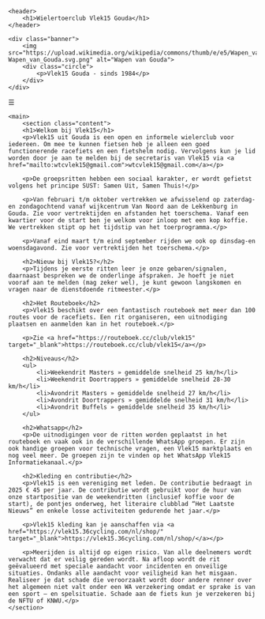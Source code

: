 <!DOCTYPE html>
<html lang="nl">
<head>
    <meta charset="UTF-8">
    <meta name="viewport" content="width=device-width, initial-scale=1.0">
    <title>WTC Vlek15 Gouda</title>
    <style>
        /* Verbergt het menu standaard */
#mobile-menu {
  display: none;
  background-color: silver; /* Zilvergrijze achtergrond */
  width: 100%;
  text-align: center;
}

/* Stijlen voor menu-items */
#mobile-menu ul {
  list-style-type: none;
  padding: 0;
  margin: 0;
}

#mobile-menu ul li {
  padding: 15px;
  border-bottom: 1px solid black; /* Zwarte lijnen tussen opties */
}

#mobile-menu ul li a {
  text-decoration: none;
  color: black; /* Zwarte tekst */
  font-weight: bold; /* Vetgedrukt */
  font-size: 18px;
}

#mobile-menu ul li a:hover {
  background-color: #d3d3d3; /* Donkerder grijs bij hover */
  color: black; /* Zorgt ervoor dat de tekst zwart blijft */
}

/* Het menu-icoon stijlen */
.menu-icon {
  font-size: 30px;
  cursor: pointer;
  display: none; /* Verborgen op desktop */
  padding: 15px;
  background-color: #333;
  color: white;
  text-align: center;
}

/* Media query voor schermen kleiner dan 768px */
@media (max-width: 768px) {
  .menu-icon {
    display: block;
  }

  nav ul {
    display: none;
  }
}
    </style>
</head>
<body>

    <header>
        <h1>Wielertoerclub Vlek15 Gouda</h1>
    </header>

    <div class="banner">
        <img src="https://upload.wikimedia.org/wikipedia/commons/thumb/e/e5/Wapen_van_Gouda.svg/200px-Wapen_van_Gouda.svg.png" alt="Wapen van Gouda">
        <div class="circle">
            <p>Vlek15 Gouda - sinds 1984</p>
        </div>
    </div>

<div class="menu-icon" onclick="toggleMenu()">☰</div>
<nav id="mobile-menu">
  <ul>
    <li><a href="index.html">Home</a></li>
    <li><a href="spelregels.html">Spelregels</a></li>
    <li><a href="toerprogramma.html">Toerprogramma</a></li>
    <li><a href="#routeboek">Routeboek</a></li>
    <li><a href="#nieuws">Het Laatste Nieuws</a></li>
  </ul>
</nav>
    
    <main>
        <section class="content">
        <h1>Welkom bij Vlek15</h1>
        <p>Vlek15 uit Gouda is een open en informele wielerclub voor iedereen. Om mee te kunnen fietsen heb je alleen een goed functionerende racefiets en een fietshelm nodig. Vervolgens kun je lid worden door je aan te melden bij de secretaris van Vlek15 via <a href="mailto:wtcvlek15@gmail.com">wtcvlek15@gmail.com</a></p>

        <p>De groepsritten hebben een sociaal karakter, er wordt gefietst volgens het principe SUST: Samen Uit, Samen Thuis!</p>

        <p>Van februari t/m oktober vertrekken we afwisselend op zaterdag- en zondagochtend vanaf wijkcentrum Van Noord aan de Lekkenburg in Gouda. Zie voor vertrektijden en afstanden het toerschema. Vanaf een kwartier voor de start ben je welkom voor inloop met een kop koffie. We vertrekken stipt op het tijdstip van het toerprogramma.</p>

        <p>Vanaf eind maart t/m eind september rijden we ook op dinsdag-en woensdagavond. Zie voor vertrektijden het toerschema.</p>

        <h2>Nieuw bij Vlek15?</h2>
        <p>Tijdens je eerste ritten leer je onze gebaren/signalen, daarnaast bespreken we de onderlinge afspraken. Je hoeft je niet vooraf aan te melden (mag zeker wel), je kunt gewoon langskomen en vragen naar de dienstdoende ritmeester.</p>

        <h2>Het Routeboek</h2>
        <p>Vlek15 beschikt over een fantastisch routeboek met meer dan 100 routes voor de racefiets. Een rit organiseren, een uitnodiging plaatsen en aanmelden kan in het routeboek.</p>

        <p>Zie <a href="https://routeboek.cc/club/vlek15" target="_blank">https://routeboek.cc/club/vlek15</a></p>

        <h2>Niveaus</h2>
        <ul>
            <li>Weekendrit Masters » gemiddelde snelheid 25 km/h</li>
            <li>Weekendrit Doortrappers » gemiddelde snelheid 28-30 km/h</li>
            <li>Avondrit Masters » gemiddelde snelheid 27 km/h</li>
            <li>Avondrit Doortrappers » gemiddelde snelheid 31 km/h</li>
            <li>Avondrit Buffels » gemiddelde snelheid 35 km/h</li>
        </ul>

        <h2>Whatsapp</h2>
        <p>De uitnodigingen voor de ritten worden geplaatst in het routeboek en vaak ook in de verschillende WhatsApp groepen. Er zijn ook handige groepen voor technische vragen, een Vlek15 marktplaats en nog veel meer. De groepen zijn te vinden op het WhatsApp Vlek15 Informatiekanaal.</p>

        <h2>Kleding en contributie</h2>
        <p>Vlek15 is een vereniging met leden. De contributie bedraagt in 2025 € 45 per jaar. De contributie wordt gebruikt voor de huur van onze startpositie van de weekendritten (inclusief koffie voor de start), de pontjes onderweg, het literaire clubblad “Het Laatste Nieuws” en enkele losse activiteiten gedurende het jaar.</p>

        <p>Vlek15 kleding kan je aanschaffen via <a href="https://vlek15.36cycling.com/nl/shop/" target="_blank">https://vlek15.36cycling.com/nl/shop/</a></p>

        <p>Meerijden is altijd op eigen risico. Van alle deelnemers wordt verwacht dat er veilig gereden wordt. Na afloop wordt de rit geëvalueerd met speciale aandacht voor incidenten en onveilige situaties. Ondanks alle aandacht voor veiligheid kan het misgaan. Realiseer je dat schade die veroorzaakt wordt door andere renner over het algemeen niet valt onder een WA verzekering omdat er sprake is van een sport – en spelsituatie. Schade aan de fiets kun je verzekeren bij de NFTU of KNWU.</p>
    </section>

<script>
  function toggleMenu() {
    var menu = document.getElementById("mobile-menu");
    if (menu.style.display === "block") {
      menu.style.display = "none";
    } else {
      menu.style.display = "block";
    }
  }
</script>

</body>
</html>
